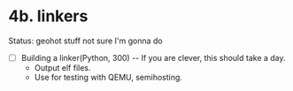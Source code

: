 # 4b. linkers

Status: geohot stuff not sure I'm gonna do

- [ ]  Building a linker(Python, 300) -- If you are clever, this should take a day.
    - Output elf files.
    - Use for testing with QEMU, semihosting.